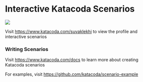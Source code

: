 # Interactive Katacoda Scenarios

[![](http://shields.katacoda.com/katacoda/suvaklekhi/count.svg)](https://www.katacoda.com/suvaklekhi "Get your profile on Katacoda.com")

Visit https://www.katacoda.com/suvaklekhi to view the profile and interactive scenarios

### Writing Scenarios
Visit https://www.katacoda.com/docs to learn more about creating Katacoda scenarios

For examples, visit https://github.com/katacoda/scenario-example
